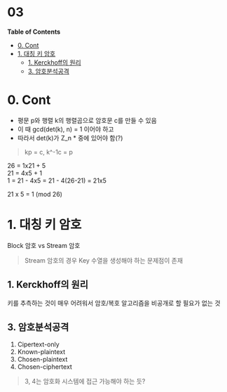 03  <!-- omit in toc -->
===

**Table of Contents**
- [0. Cont](#0-cont)
- [1. 대칭 키 암호](#1-대칭-키-암호)
  - [1. Kerckhoff의 원리](#1-kerckhoff의-원리)
  - [3. 암호분석공격](#3-암호분석공격)

# 0. Cont
* 평문 p와 행렬 k의 행렬곱으로 암호문 c를 만들 수 있음
* 이 때 gcd(det(k), n) = 1 이어야 하고
* 따라서 det(k)가 Z_n * 중에 있어야 함(?)
> kp = c, k^-1c = p

26 = 1x21 + 5\
21 = 4x5 + 1\
1 = 21 - 4x5
= 21 - 4(26-21)
= 21x5

21 x 5 = 1 (mod 26)

# 1. 대칭 키 암호
Block 암호 vs Stream 암호
> Stream 암호의 경우 Key 수열을 생성해야 하는 문제점이 존재

## 1. Kerckhoff의 원리
키를 추측하는 것이 매우 어려워서 암호/복호 알고리즘을 비공개로 할 필요가 없는 것

## 3. 암호분석공격
1. Cipertext-only
2. Known-plaintext
3. Chosen-plaintext
4. Chosen-ciphertext
> 3, 4는 암호화 시스템에 접근 가능해야 하는 듯?

